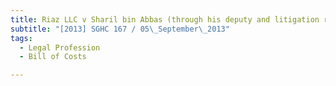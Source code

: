 ```yaml
---
title: Riaz LLC v Sharil bin Abbas (through his deputy and litigation representative, Salbeah bte 
subtitle: "[2013] SGHC 167 / 05\_September\_2013"
tags:
  - Legal Profession
  - Bill of Costs

---
```


